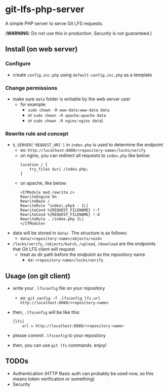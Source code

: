 # git-lfs-php-server

A simple PHP server to serve Git LFS requests.

(**WARNING**: Do not use this in production. Security is not guaranteed.)

## Install (on web server)

### Configure

- create `config.inc.php` using `default-config.inc.php` as a template

### Change permissions

- make sure `data` folder is writable by the web server user
  - for example:
    - `sudo chown -R www-data:www-data data`
    - or `sudo chwon -R apache:apache data`
    - or `sudo chown -R nginx:nginx data`)

### Rewrite rule and concept

- `$_SERVER['REQUEST_URI']` in `index.php` is used to determine the endpoint
  - ex: `http://localhost:8080/<repository-name>/locks/verify`
  - on nginx, you can redirect all requests to `index.php` like below:
    ```
    location / {
        try_files $uri /index.php;
    }
    ```
  - on apache, like below:
    ```
    <IfModule mod_rewrite.c>
    RewriteEngine On
    RewriteBase /
    RewriteRule ^index\.php$ - [L]
    RewriteCond %{REQUEST_FILENAME} !-f
    RewriteCond %{REQUEST_FILENAME} !-d
    RewriteRule . /index.php [L]
    </IfModule>
    ```
- data will be stored in `data/`. The structure is as follows:
  - `data/<repository-name>/objects/<oid>`
- `/locks/verify`, `/objects/batch`, `/upload`, `/download` are the endpoints that Git LFS client will request
  - treat as dir path before the endpoint as the repository name
    - ex: `<repository-name>/locks/verify`

## Usage (on git client)

- write your `.lfsconfig` file on your repository
  - ex: `git config -f .lfsconfig lfs.url http://localhost:8080/<repository-name>`

- then, `.lfsconfig` will be like this:
    ```
    [lfs]
        url = http://localhost:8080/<repository-name>
    ```

- please commit `.lfsconfig` to your repository
- then, you can use `git lfs` commands. enjoy!

## TODOs

- Authentication (HTTP Basic auth can probably be used now, so this means token verification or something)
- Security
